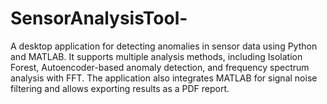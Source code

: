 # SensorAnalysisTool-
A desktop application for detecting anomalies in sensor data using Python and MATLAB. It supports multiple analysis methods, including Isolation Forest, Autoencoder-based anomaly detection, and frequency spectrum analysis with FFT. The application also integrates MATLAB for signal noise filtering and allows exporting results as a PDF report. 
